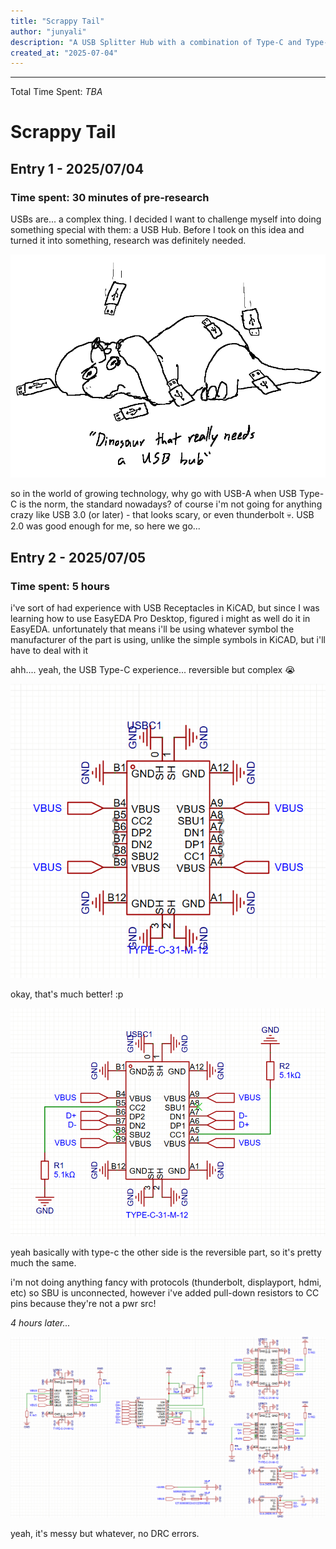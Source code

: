 ```yaml
---
title: "Scrappy Tail"
author: "junyali"
description: "A USB Splitter Hub with a combination of Type-C and Type-A ports in the Scrappy Cat design :3"
created_at: "2025-07-04"
---
```


----
Total Time Spent: *TBA*

# Scrappy Tail

## Entry 1 - 2025/07/04

### Time spent: 30 minutes of pre-research

USBs are... a complex thing. I decided I want to challenge myself into doing something special with them: a USB Hub. Before I took on this idea and turned it into something, research was definitely needed.

![](./images/usb_hub_needed.png)

so in the world of growing technology, why go with USB-A when USB Type-C is the norm, the standard nowadays? of course i'm not going for anything crazy like USB 3.0 (or later) - that looks scary, or even thunderbolt :skull:. USB 2.0 was good enough for me, so here we go...

## Entry 2 - 2025/07/05

### Time spent: 5 hours

i've sort of had experience with USB Receptacles in KiCAD, but since I was learning how to use EasyEDA Pro Desktop, figured i might as well do it in EasyEDA. unfortunately that means i'll be using whatever symbol the manufacturer of the part is using, unlike the simple symbols in KiCAD, but i'll have to deal with it

ahh.... yeah, the USB Type-C experience... reversible but complex :sob:

![](./images/typecstruggle.png)

okay, that's much better! :p

![](./images/typecbetter.png)

yeah basically with type-c the other side is the reversible part, so it's pretty much the same.

i'm not doing anything fancy with protocols (thunderbolt, displayport, hdmi, etc) so SBU is unconnected, however i've added pull-down resistors to CC pins because they're not a pwr src!

*4 hours later...*

![](./images/schemprogress.png)

yeah, it's messy but whatever, no DRC errors.

